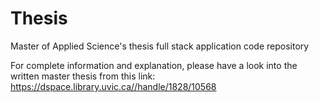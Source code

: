 # Thesis

Master of Applied Science's thesis full stack application code repository

For complete information and explanation, please have a look into the written master thesis from this link: 
https://dspace.library.uvic.ca//handle/1828/10568
